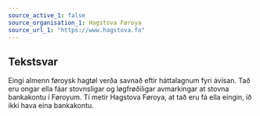 ```yaml
---
source_active_1: false
source_organisation_1: Hagstova Føroya
source_url_1: "https://www.hagstova.fo"
---
```

## Tekstsvar  
Eingi almenn føroysk hagtøl verða savnað eftir háttalagnum fyri ávísan. Tað eru ongar ella fáar stovnsligar og løgfrøðiligar avmarkingar at stovna bankakontu í Føroyum. Tí metir Hagstova Føroya, at tað eru fá ella eingin, ið ikki hava eina bankakontu.
